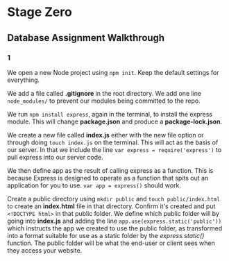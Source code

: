 # Stage Zero

## Database Assignment Walkthrough

### 1
We open a new Node project using ```npm init```.
Keep the default settings for everything.

We add a file called **.gitignore** in the root directory.
We add one line ```node_modules/``` to prevent our modules being committed to the repo.

We run ```npm install express```, again in the terminal, to install the express module. This will change **package.json** and produce a **package-lock.json**.

We create a new file called **index.js** either with the new file option or through doing ```touch index.js``` on the terminal. This will act as the basis of our server. In that we include the line ```var express = require('express')``` to pull express into our server code.

We then define app as the result of calling express as a function. This is because Express is designed to operate as a function that spits out an application for you to use. ```var app = express()``` should work.

Create a public directory using ```mkdir public``` and ```touch public/index.html``` to create an **index.html** file in that directory. Confirm it's created and put ```<!DOCTYPE html>``` in that public folder. We define which public folder will by going into **index.js** and adding the line ```app.use(express.static('public'))``` which instructs the app we created to use the public folder, as transformed into a format suitable for use as a static folder by the *express.static()* function. The public folder will be what the end-user or client sees when they access your website.
